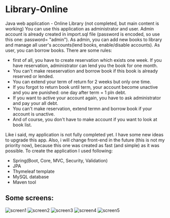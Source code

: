 # Library-Online

Java web application - Online Library (not completed, but main content is working)
You can use this application as administrator and user. Admin account is already created in import.sql file (password is encoded, so use this one: password= "admin").
As admin, you can add new books to library and manage all user's accounts(lend books, enable/disable accounts).
As user, you can borrow books. There are some rules:
- first of all, you have to create reservation which exists one week. If you have reservation, administrator can lend you the book for one month.
- You can't make reseservation and borrow book if this book is already reserved or lended.
- You can extend your term of return for 2 weeks but only one time.
- If you forgot to return book until term, your account become unactive and you are punished: one day after term = 1 pln debt.
- If you want to active your account again, you have to ask administrator and pay your all debt.
- You can't make reservation, extend termn and borrow book if your account is unactive.
- And of course, you don't have to make account if you want to look at book list.

Like i said, my application is not fully completed yet. I have some new ideas to upgrade this app. Also, i will change front-end in the future (this is not my priority now), because this one was created as fast (and simple) as it was possible. 
To create the application I used following:
- Spring(Boot, Core, MVC, Security, Validation)
- JPA
- Thymeleaf template
- MySQL database
- Maven tool

## Some screens:
![screen1](https://user-images.githubusercontent.com/44527128/47709784-60c79180-dc31-11e8-894a-7945ac6a2d88.png)
![screen2](https://user-images.githubusercontent.com/44527128/47709880-9bc9c500-dc31-11e8-9a08-b17c01d2bd24.png)
![screen3](https://user-images.githubusercontent.com/44527128/47709885-9d938880-dc31-11e8-92f8-9736e326822c.png)
![screen4](https://user-images.githubusercontent.com/44527128/47709888-9ec4b580-dc31-11e8-93a6-883908c08222.png)
![screen5](https://user-images.githubusercontent.com/44527128/47709894-a08e7900-dc31-11e8-98d9-522b450763fd.png)
